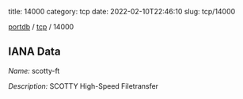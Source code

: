title: 14000
category: tcp
date: 2022-02-10T22:46:10
slug: tcp/14000

[portdb](/) / [tcp](/category/tcp.html) / 14000


## IANA Data

_Name:_ scotty-ft

_Description:_ SCOTTY High-Speed Filetransfer

